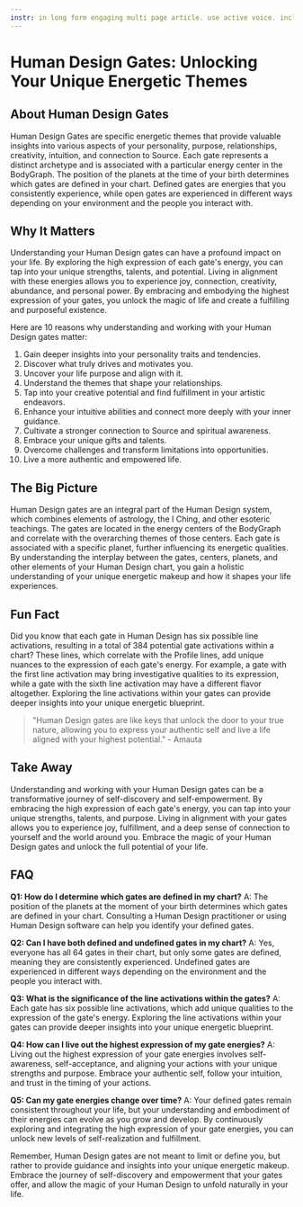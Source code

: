```yaml
---
instr: in long form engaging multi page article. use active voice. include sections called about profile, why it matters (paragraph and 10 bullet points), big picture (1 paragraph), fun fact (1 blockquote), take away, faq (with 5 questions and answers). format answer as markdown
---
```

# Human Design Gates: Unlocking Your Unique Energetic Themes

## About Human Design Gates

Human Design Gates are specific energetic themes that provide valuable insights into various aspects of your personality, purpose, relationships, creativity, intuition, and connection to Source. Each gate represents a distinct archetype and is associated with a particular energy center in the BodyGraph. The position of the planets at the time of your birth determines which gates are defined in your chart. Defined gates are energies that you consistently experience, while open gates are experienced in different ways depending on your environment and the people you interact with.

## Why It Matters

Understanding your Human Design gates can have a profound impact on your life. By exploring the high expression of each gate's energy, you can tap into your unique strengths, talents, and potential. Living in alignment with these energies allows you to experience joy, connection, creativity, abundance, and personal power. By embracing and embodying the highest expression of your gates, you unlock the magic of life and create a fulfilling and purposeful existence.

Here are 10 reasons why understanding and working with your Human Design gates matter:

1. Gain deeper insights into your personality traits and tendencies.
2. Discover what truly drives and motivates you.
3. Uncover your life purpose and align with it.
4. Understand the themes that shape your relationships.
5. Tap into your creative potential and find fulfillment in your artistic endeavors.
6. Enhance your intuitive abilities and connect more deeply with your inner guidance.
7. Cultivate a stronger connection to Source and spiritual awareness.
8. Embrace your unique gifts and talents.
9. Overcome challenges and transform limitations into opportunities.
10. Live a more authentic and empowered life.

## The Big Picture

Human Design gates are an integral part of the Human Design system, which combines elements of astrology, the I Ching, and other esoteric teachings. The gates are located in the energy centers of the BodyGraph and correlate with the overarching themes of those centers. Each gate is associated with a specific planet, further influencing its energetic qualities. By understanding the interplay between the gates, centers, planets, and other elements of your Human Design chart, you gain a holistic understanding of your unique energetic makeup and how it shapes your life experiences.

## Fun Fact

Did you know that each gate in Human Design has six possible line activations, resulting in a total of 384 potential gate activations within a chart? These lines, which correlate with the Profile lines, add unique nuances to the expression of each gate's energy. For example, a gate with the first line activation may bring investigative qualities to its expression, while a gate with the sixth line activation may have a different flavor altogether. Exploring the line activations within your gates can provide deeper insights into your unique energetic blueprint.

> "Human Design gates are like keys that unlock the door to your true nature, allowing you to express your authentic self and live a life aligned with your highest potential." - Amauta

## Take Away

Understanding and working with your Human Design gates can be a transformative journey of self-discovery and self-empowerment. By embracing the high expression of each gate's energy, you can tap into your unique strengths, talents, and purpose. Living in alignment with your gates allows you to experience joy, fulfillment, and a deep sense of connection to yourself and the world around you. Embrace the magic of your Human Design gates and unlock the full potential of your life.

## FAQ

**Q1: How do I determine which gates are defined in my chart?**
A: The position of the planets at the moment of your birth determines which gates are defined in your chart. Consulting a Human Design practitioner or using Human Design software can help you identify your defined gates.

**Q2: Can I have both defined and undefined gates in my chart?**
A: Yes, everyone has all 64 gates in their chart, but only some gates are defined, meaning they are consistently experienced. Undefined gates are experienced in different ways depending on the environment and the people you interact with.

**Q3: What is the significance of the line activations within the gates?**
A: Each gate has six possible line activations, which add unique qualities to the expression of the gate's energy. Exploring the line activations within your gates can provide deeper insights into your unique energetic blueprint.

**Q4: How can I live out the highest expression of my gate energies?**
A: Living out the highest expression of your gate energies involves self-awareness, self-acceptance, and aligning your actions with your unique strengths and purpose. Embrace your authentic self, follow your intuition, and trust in the timing of your actions.

**Q5: Can my gate energies change over time?**
A: Your defined gates remain consistent throughout your life, but your understanding and embodiment of their energies can evolve as you grow and develop. By continuously exploring and integrating the high expression of your gate energies, you can unlock new levels of self-realization and fulfillment.

Remember, Human Design gates are not meant to limit or define you, but rather to provide guidance and insights into your unique energetic makeup. Embrace the journey of self-discovery and empowerment that your gates offer, and allow the magic of your Human Design to unfold naturally in your life.